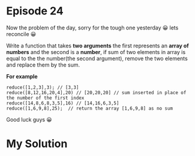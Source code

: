 
# Episode 24

Now the problem of the day, sorry for the tough one yesterday :grinning:
lets reconcile :grinning:

Write a function that takes **two arguments** the first represents an **array of numbers**  and the second is a **number**, if sum of two elements in array is equal to the the number(the second argument), remove the two elements and replace them by the sum.

**For example**

```
reduce([1,2,3],3); // [3,3]
reduce([8,12,16,20,4],20) // [20,20,20] // sum inserted in place of the number of the first index
reduce([14,8,6,8,3,5],16) // [14,16,6,3,5]
reduce([1,6,9,8],25);  // return the array [1,6,9,8] as no sum
```
Good luck guys :grinning:

# My Solution

